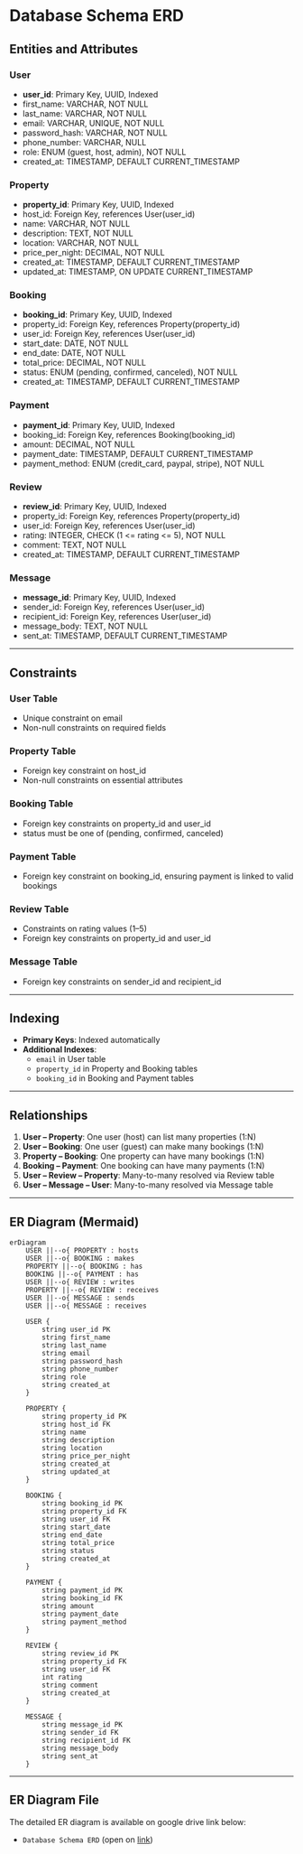 
# Database Schema ERD

## Entities and Attributes

### User
- **user_id**: Primary Key, UUID, Indexed  
- first_name: VARCHAR, NOT NULL  
- last_name: VARCHAR, NOT NULL  
- email: VARCHAR, UNIQUE, NOT NULL  
- password_hash: VARCHAR, NOT NULL  
- phone_number: VARCHAR, NULL  
- role: ENUM (guest, host, admin), NOT NULL  
- created_at: TIMESTAMP, DEFAULT CURRENT_TIMESTAMP  

### Property
- **property_id**: Primary Key, UUID, Indexed  
- host_id: Foreign Key, references User(user_id)  
- name: VARCHAR, NOT NULL  
- description: TEXT, NOT NULL  
- location: VARCHAR, NOT NULL  
- price_per_night: DECIMAL, NOT NULL  
- created_at: TIMESTAMP, DEFAULT CURRENT_TIMESTAMP  
- updated_at: TIMESTAMP, ON UPDATE CURRENT_TIMESTAMP  

### Booking
- **booking_id**: Primary Key, UUID, Indexed  
- property_id: Foreign Key, references Property(property_id)  
- user_id: Foreign Key, references User(user_id)  
- start_date: DATE, NOT NULL  
- end_date: DATE, NOT NULL  
- total_price: DECIMAL, NOT NULL  
- status: ENUM (pending, confirmed, canceled), NOT NULL  
- created_at: TIMESTAMP, DEFAULT CURRENT_TIMESTAMP  

### Payment
- **payment_id**: Primary Key, UUID, Indexed  
- booking_id: Foreign Key, references Booking(booking_id)  
- amount: DECIMAL, NOT NULL  
- payment_date: TIMESTAMP, DEFAULT CURRENT_TIMESTAMP  
- payment_method: ENUM (credit_card, paypal, stripe), NOT NULL  

### Review
- **review_id**: Primary Key, UUID, Indexed  
- property_id: Foreign Key, references Property(property_id)  
- user_id: Foreign Key, references User(user_id)  
- rating: INTEGER, CHECK (1 <= rating <= 5), NOT NULL  
- comment: TEXT, NOT NULL  
- created_at: TIMESTAMP, DEFAULT CURRENT_TIMESTAMP  

### Message
- **message_id**: Primary Key, UUID, Indexed  
- sender_id: Foreign Key, references User(user_id)  
- recipient_id: Foreign Key, references User(user_id)  
- message_body: TEXT, NOT NULL  
- sent_at: TIMESTAMP, DEFAULT CURRENT_TIMESTAMP  

---

## Constraints
### User Table
- Unique constraint on email  
- Non-null constraints on required fields  

### Property Table
- Foreign key constraint on host_id  
- Non-null constraints on essential attributes  

### Booking Table
- Foreign key constraints on property_id and user_id  
- status must be one of (pending, confirmed, canceled)  

### Payment Table
- Foreign key constraint on booking_id, ensuring payment is linked to valid bookings  

### Review Table
- Constraints on rating values (1–5)  
- Foreign key constraints on property_id and user_id  

### Message Table
- Foreign key constraints on sender_id and recipient_id  

---

## Indexing
- **Primary Keys**: Indexed automatically  
- **Additional Indexes**:  
  - `email` in User table  
  - `property_id` in Property and Booking tables  
  - `booking_id` in Booking and Payment tables  

---

## Relationships
1. **User – Property**: One user (host) can list many properties (1:N)  
2. **User – Booking**: One user (guest) can make many bookings (1:N)  
3. **Property – Booking**: One property can have many bookings (1:N)  
4. **Booking – Payment**: One booking can have many payments (1:N)  
5. **User – Review – Property**: Many-to-many resolved via Review table  
6. **User – Message – User**: Many-to-many resolved via Message table  

---

## ER Diagram (Mermaid)

```mermaid
erDiagram
    USER ||--o{ PROPERTY : hosts
    USER ||--o{ BOOKING : makes
    PROPERTY ||--o{ BOOKING : has
    BOOKING ||--o{ PAYMENT : has
    USER ||--o{ REVIEW : writes
    PROPERTY ||--o{ REVIEW : receives
    USER ||--o{ MESSAGE : sends
    USER ||--o{ MESSAGE : receives

    USER {
        string user_id PK
        string first_name
        string last_name
        string email
        string password_hash
        string phone_number
        string role
        string created_at
    }

    PROPERTY {
        string property_id PK
        string host_id FK
        string name
        string description
        string location
        string price_per_night
        string created_at
        string updated_at
    }

    BOOKING {
        string booking_id PK
        string property_id FK
        string user_id FK
        string start_date
        string end_date
        string total_price
        string status
        string created_at
    }

    PAYMENT {
        string payment_id PK
        string booking_id FK
        string amount
        string payment_date
        string payment_method
    }

    REVIEW {
        string review_id PK
        string property_id FK
        string user_id FK
        int rating
        string comment
        string created_at
    }

    MESSAGE {
        string message_id PK
        string sender_id FK
        string recipient_id FK
        string message_body
        string sent_at
    }
```
---

## ER Diagram File
The detailed ER diagram is available on google drive link below:  
- `Database Schema ERD` (open on [link](https://drive.google.com/file/d/1RlfwO7LJKc_1PbDejNjaAkjFHzSI42jP/view?usp=sharing))
